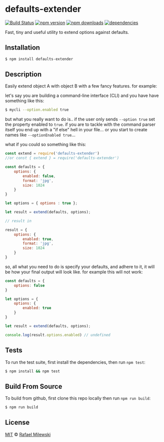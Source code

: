 # defaults-extender

[![Build Status](https://travis-ci.org/milewski/defaults-extender.svg?branch=master)](https://travis-ci.org/Milewski/defaults-extender)
[![npm version](https://badge.fury.io/js/defaults-extender.svg)](https://badge.fury.io/js/defaults-extender)
[![npm downloads](https://img.shields.io/npm/dm/defaults-extender.svg)](https://www.npmjs.com/package/defaults-extender)
[![dependencies](https://david-dm.org/milewski/defaults-extender.svg)](https://www.npmjs.com/package/defaults-extender)

Fast, tiny and useful utility to extend options against defaults.

## Installation

```bash
$ npm install defaults-extender
```

## Description

Easily extend object A with object B with a few fancy features. for example:

let's say you are building a command-line interface (CLI) and you have have something like this:

```bash
$ mycli --option.enabled true
```

but what you really want to do is.. if the user only sends `--option true` set the property enabled to `true`.
if you are to tackle with the command parser itself you end up with a "if else" hell in your file... or you start to create names like `--optionEnabled true`... 

what if you could so something like this:

```js
const extend = require('defaults-extender')
//or const { extend } = require('defaults-extender')

const defaults = {
    options: {
        enabled: false,
        format: 'jpg',
        size: 1024
    }
}

let options = { options : true };

let result = extend(defaults, options);

// result in 

result = {
    options: {
        enabled: true,
        format: 'jpg',
        size: 1024
    }
}

```

so, all what you need to do is specify your defaults, and adhere to it, it will be how your final output will look like. for example this will not work:

```js
const defaults = {
    options: false
}

let options = {
    options: {
        enabled: true
    }
}

let result = extend(defaults, options);

console.log(result.options.enabled) // undefined

```

## Tests

To run the test suite, first install the dependencies, then run `npm test`:

```bash
$ npm install && npm test
```

## Build From Source

To build from github, first clone this repo locally then run `npm run build`:

```bash
$ npm run build
```

## License 

[MIT](LICENSE) © [Rafael Milewski](https://rafael-milewski.com?github=readme)
